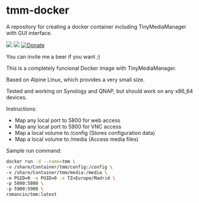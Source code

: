 # tmm-docker

A repository for creating a docker container including TinyMediaManager with GUI interface.

[![](https://images.microbadger.com/badges/version/romancin/tmm.svg)](https://microbadger.com/images/romancin/tmm "Docker image version")
[![](https://images.microbadger.com/badges/image/romancin/tmm.svg)](https://microbadger.com/images/romancin/tmm "Docker image size")
[![Donate](https://img.shields.io/badge/Donate-PayPal-green.svg)](https://www.paypal.com/cgi-bin/webscr?cmd=_s-xclick&hosted_button_id=X2CT2SWQCP74U)

You can invite me a beer if you want ;) 

This is a completely funcional Docker image with TinyMediaManager.

Based on Alpine Linux, which provides a very small size. 

Tested and working on Synology and QNAP, but should work on any x86_64 devices.

Instructions: 
- Map any local port to 5800 for web access
- Map any local port to 5900 for VNC access
- Map a local volume to /config (Stores configuration data)
- Map a local volume to /media (Access media files)

Sample run command:

```bash
docker run -d --name=tmm \
-v /share/Container/tmm/config:/config \
-v /share/Container/tmm/media:/media \
-e PGID=0 -e PUID=0 -e TZ=Europe/Madrid \
-p 5800:5800 \
-p 5900:5900 \
romancin/tmm:latest
```
